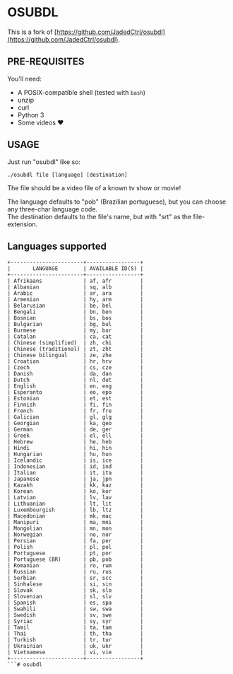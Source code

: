 # OSUBDL

This is a fork of [https://github.com/JadedCtrl/osubdl](https://github.com/JadedCtrl/osubdl).

## PRE-REQUISITES

You'll need:
- A POSIX-compatible shell (tested with `bash`)
- unzip
- curl
- Python 3
- Some videos ❤️

## USAGE

Just run "osubdl" like so:

`./osubdl file [language] [destination]`

The file should be a video file of a known tv show or movie!

The language defaults to "pob" (Brazilian portuguese), but you can choose any three-char language code.  
The destination defaults to the file's name, but with "srt" as the file-extension.

## Languages supported

```
+-----------------------+-----------------+
|       LANGUAGE        | AVAILABLE ID(S) |
+-----------------------+-----------------+
| Afrikaans             | af, afr         |
| Albanian              | sq, alb         |
| Arabic                | ar, ara         |
| Armenian              | hy, arm         |
| Belarusian            | be, bel         |
| Bengali               | bn, ben         |
| Bosnian               | bs, bos         |
| Bulgarian             | bg, bul         |
| Burmese               | my, bur         |
| Catalan               | ca, cat         |
| Chinese (simplified)  | zh, chi         |
| Chinese (traditional) | zt, zht         |
| Chinese bilingual     | ze, zhe         |
| Croatian              | hr, hrv         |
| Czech                 | cs, cze         |
| Danish                | da, dan         |
| Dutch                 | nl, dut         |
| English               | en, eng         |
| Esperanto             | eo, epo         |
| Estonian              | et, est         |
| Finnish               | fi, fin         |
| French                | fr, fre         |
| Galician              | gl, glg         |
| Georgian              | ka, geo         |
| German                | de, ger         |
| Greek                 | el, ell         |
| Hebrew                | he, heb         |
| Hindi                 | hi, hin         |
| Hungarian             | hu, hun         |
| Icelandic             | is, ice         |
| Indonesian            | id, ind         |
| Italian               | it, ita         |
| Japanese              | ja, jpn         |
| Kazakh                | kk, kaz         |
| Korean                | ko, kor         |
| Latvian               | lv, lav         |
| Lithuanian            | lt, lit         |
| Luxembourgish         | lb, ltz         |
| Macedonian            | mk, mac         |
| Manipuri              | ma, mni         |
| Mongolian             | mn, mon         |
| Norwegian             | no, nor         |
| Persian               | fa, per         |
| Polish                | pl, pol         |
| Portuguese            | pt, por         |
| Portuguese (BR)       | pb, pob         |
| Romanian              | ro, rum         |
| Russian               | ru, rus         |
| Serbian               | sr, scc         |
| Sinhalese             | si, sin         |
| Slovak                | sk, slo         |
| Slovenian             | sl, slv         |
| Spanish               | es, spa         |
| Swahili               | sw, swa         |
| Swedish               | sv, swe         |
| Syriac                | sy, syr         |
| Tamil                 | ta, tam         |
| Thai                  | th, tha         |
| Turkish               | tr, tur         |
| Ukrainian             | uk, ukr         |
| Vietnamese            | vi, vie         |
+-----------------------+-----------------+
```# osubdl
